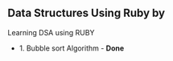 <h2>Data Structures Using Ruby by</h2>
Learning DSA using RUBY <br>
<ul>
  <li>1. Bubble sort Algorithm - <b>Done</b></li>
</ul>
